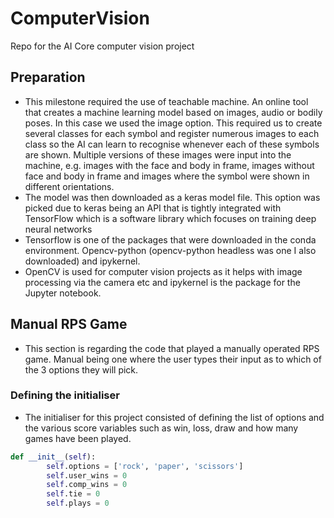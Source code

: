 # ComputerVision
 Repo for the AI Core computer vision project

## Preparation

- This milestone required the use of teachable machine. An online tool that creates a machine learning model based on images, audio or bodily poses. In this case we used the image option. This required us to create several classes for each symbol and register numerous images to each class so the AI can learn to recognise whenever each of these symbols are shown. Multiple versions of these images were input into the machine, e.g. images with the face and body in frame, images without face and body in frame and images where the symbol were shown in different orientations.
- The model was then downloaded as a keras model file. This option was picked due to keras being an API that is tightly integrated with TensorFlow which is a software library which focuses on training deep neural networks
- Tensorflow is one of the packages that were downloaded in the conda environment. Opencv-python (opencv-python headless was one I also downloaded) and ipykernel.
- OpenCV is used for computer vision projects as it helps with image processing via the camera etc and ipykernel is the package for the Jupyter notebook.

## Manual RPS Game

- This section is regarding the code that played a manually operated RPS game. Manual being one where the user types their input as to which of the 3 options they will pick.

### Defining the initialiser

- The initialiser for this project consisted of defining the list of options and the various score variables such as win, loss, draw and how many games have been played.

```python
def __init__(self):
        self.options = ['rock', 'paper', 'scissors']
        self.user_wins = 0
        self.comp_wins = 0
        self.tie = 0
        self.plays = 0
```
